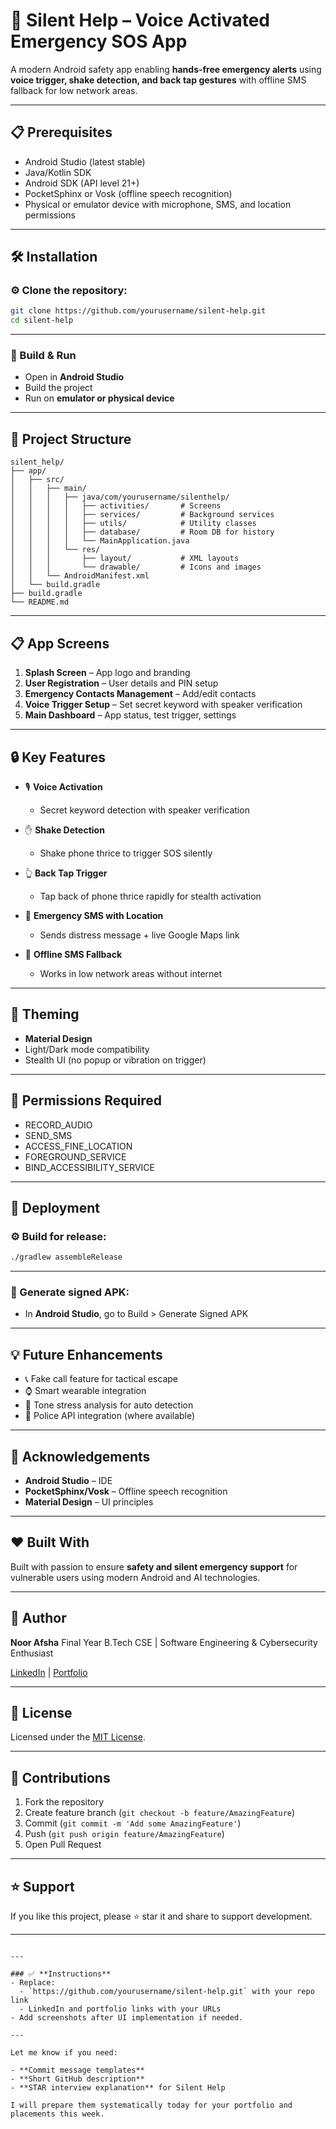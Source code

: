 # 🚨 Silent Help – Voice Activated Emergency SOS App

A modern Android safety app enabling **hands-free emergency alerts** using **voice trigger, shake detection, and back tap gestures** with offline SMS fallback for low network areas.

---

## 📋 Prerequisites

- Android Studio (latest stable)
- Java/Kotlin SDK
- Android SDK (API level 21+)
- PocketSphinx or Vosk (offline speech recognition)
- Physical or emulator device with microphone, SMS, and location permissions

---

## 🛠️ Installation

### ⚙️ Clone the repository:

```bash
git clone https://github.com/yourusername/silent-help.git
cd silent-help
````

---

### 🚀 Build & Run

* Open in **Android Studio**
* Build the project
* Run on **emulator or physical device**

---

## 📁 Project Structure

```
silent_help/
├── app/
│   ├── src/
│   │   ├── main/
│   │   │   ├── java/com/yourusername/silenthelp/
│   │   │   │   ├── activities/       # Screens
│   │   │   │   ├── services/         # Background services
│   │   │   │   ├── utils/            # Utility classes
│   │   │   │   ├── database/         # Room DB for history
│   │   │   │   └── MainApplication.java
│   │   │   └── res/
│   │   │       ├── layout/           # XML layouts
│   │   │       └── drawable/         # Icons and images
│   │   └── AndroidManifest.xml
│   └── build.gradle
├── build.gradle
└── README.md
```

---

## 📋 App Screens

1. **Splash Screen** – App logo and branding
2. **User Registration** – User details and PIN setup
3. **Emergency Contacts Management** – Add/edit contacts
4. **Voice Trigger Setup** – Set secret keyword with speaker verification
5. **Main Dashboard** – App status, test trigger, settings

---

## 🔒 Key Features

* 🎙️ **Voice Activation**

  * Secret keyword detection with speaker verification

* ✋ **Shake Detection**

  * Shake phone thrice to trigger SOS silently

* 👆 **Back Tap Trigger**

  * Tap back of phone thrice rapidly for stealth activation

* 📍 **Emergency SMS with Location**

  * Sends distress message + live Google Maps link

* 📡 **Offline SMS Fallback**

  * Works in low network areas without internet

---

## 🎨 Theming

* **Material Design**
* Light/Dark mode compatibility
* Stealth UI (no popup or vibration on trigger)

---

## 📱 Permissions Required

* RECORD\_AUDIO
* SEND\_SMS
* ACCESS\_FINE\_LOCATION
* FOREGROUND\_SERVICE
* BIND\_ACCESSIBILITY\_SERVICE

---

## 🚀 Deployment

### ⚙️ Build for release:

```bash
./gradlew assembleRelease
```

---

### 🚀 Generate signed APK:

* In **Android Studio**, go to Build > Generate Signed APK

---

## 💡 Future Enhancements

* 📞 Fake call feature for tactical escape
* ⌚ Smart wearable integration
* 🧠 Tone stress analysis for auto detection
* 🚓 Police API integration (where available)

---

## 🙏 Acknowledgements

* **Android Studio** – IDE
* **PocketSphinx/Vosk** – Offline speech recognition
* **Material Design** – UI principles

---

## ❤️ Built With

Built with passion to ensure **safety and silent emergency support** for vulnerable users using modern Android and AI technologies.

---

## 👤 Author

**Noor Afsha**
Final Year B.Tech CSE | Software Engineering & Cybersecurity Enthusiast

[LinkedIn](https://www.linkedin.com/in/your-profile) | [Portfolio](https://your-portfolio-link.com)

---

## 📄 License

Licensed under the [MIT License](LICENSE).

---

## 🤝 Contributions

1. Fork the repository
2. Create feature branch (`git checkout -b feature/AmazingFeature`)
3. Commit (`git commit -m 'Add some AmazingFeature'`)
4. Push (`git push origin feature/AmazingFeature`)
5. Open Pull Request

---

## ⭐ Support

If you like this project, please ⭐ star it and share to support development.

---

```

---

### ✅ **Instructions**
- Replace:
  - `https://github.com/yourusername/silent-help.git` with your repo link  
  - LinkedIn and portfolio links with your URLs
- Add screenshots after UI implementation if needed.

---

Let me know if you need:

- **Commit message templates**  
- **Short GitHub description**  
- **STAR interview explanation** for Silent Help

I will prepare them systematically today for your portfolio and placements this week.
```
